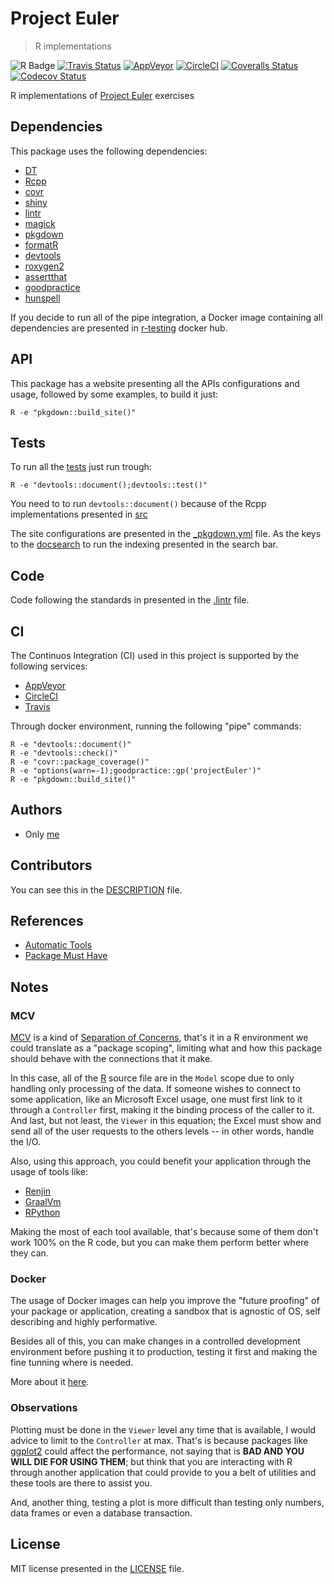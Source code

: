 # Project Euler
> R implementations

![R Badge](https://img.shields.io/badge/R-8/627-orange.svg?longCache=true&style=flat-square)
[![Travis Status](https://img.shields.io/travis/Fazendaaa/project-euler.svg?style=flat-square)](https://travis-ci.org/Fazendaaa/project-euler)
[![AppVeyor](https://img.shields.io/appveyor/ci/Fazendaaa/project-euler.svg?style=flat-square)](https://ci.appveyor.com/project/Fazendaaa/project-euler)
[![CircleCI](https://img.shields.io/circleci/project/github/Fazendaaa/project-euler.svg?style=flat-square)](https://circleci.com/gh/Fazendaaa/project-euler/tree/master)
[![Coveralls Status](https://img.shields.io/coveralls/github/Fazendaaa/project-euler.svg?style=flat-square)](https://coveralls.io/github/Fazendaaa/project-euler?branch=master)
[![Codecov Status](https://img.shields.io/codecov/c/github/Fazendaaa/project-euler.svg?style=flat-square)](https://codecov.io/gh/Fazendaaa/project-euler)

R implementations of [Project Euler](projecteuler.net) exercises

## Dependencies
This package uses the following dependencies:

* [DT](https://cran.r-project.org/web/packages/DT/index.html)
* [Rcpp](https://cran.r-project.org/web/packages/rcpp/index.html)
* [covr](https://cran.r-project.org/web/packages/covr/index.html)
* [shiny](https://cran.r-project.org/web/packages/shiny/index.html)
* [lintr](https://cran.r-project.org/web/packages/lintr/index.html)
* [magick](https://cran.r-project.org/web/packages/magick/index.html)
* [pkgdown](https://cran.r-project.org/web/packages/pkgdown/index.html)
* [formatR](https://cran.r-project.org/web/packages/formatR/index.html)
* [devtools](https://cran.r-project.org/web/packages/devtools/index.html)
* [roxygen2](https://cran.r-project.org/web/packages/roxygen2/index.html)
* [assertthat](https://cran.r-project.org/web/packages/assertthat/index.html)
* [goodpractice](https://cran.r-project.org/web/packages/goodpractice/index.html)
* [hunspell](https://cran.r-project.org/web/packages/hunspell/index.html)

If you decide to run all of the pipe integration, a Docker image containing all dependencies are presented in [r-testing](https://hub.docker.com/r/fazenda/r-testing/) docker hub.

## API
This package has a website presenting all the APIs configurations and usage, followed by some examples, to build it just:
```shell
R -e "pkgdown::build_site()"
```

## Tests
To run all the [tests](./tests) just run trough:
```shell
R -e "devtools::document();devtools::test()"
```

You need to to run `devtools::document()` because of the Rcpp implementations presented in [src](./src)

The site configurations are presented in the [_pkgdown.yml](./_pkgdown.yml) file. As the keys to the [docsearch](https://community.algolia.com/docsearch/) to run the indexing presented in the search bar.

## Code
Code following the standards in presented in the [.lintr](./.lintr) file.

## CI
The Continuos Integration (CI) used in this project is supported by the following services:
* [AppVeyor](https://www.appveyor.com/)
* [CircleCI](https://circleci.com/)
* [Travis](https://travis-ci.org/)

Through docker environment, running the following "pipe" commands:
```shell
R -e "devtools::document()"
R -e "devtools::check()"
R -e "covr::package_coverage()"
R -e "options(warn=-1);goodpractice::gp('projectEuler')"
R -e "pkgdown::build_site()"
```

## Authors
* Only [me](https://github.com/Fazendaaa)

## Contributors
You can see this in the [DESCRIPTION](./DESCRIPTION) file.

## References
* [Automatic Tools](https://masalmon.eu/2017/06/17/automatictools/)
* [Package Must Have](http://r-addict.com/2016/09/08/Package-Must-Have.html)

## Notes
### MCV
[MCV](https://en.wikipedia.org/wiki/Model%E2%80%93view%E2%80%93controller) is a kind of [Separation of Concerns](https://en.wikipedia.org/wiki/Separation_of_concerns), that's it in a R environment we could translate as a "package scoping", limiting what and how this package should behave with the connections that it make. 

In this case, all of the [R](./R/) source file are in the `Model` scope due to only handling only processing of the data. If someone wishes to connect to some application, like an Microsoft Excel usage, one must first link to it through a `Controller` first, making it the binding process of the caller to it. And last, but not least, the `Viewer` in this equation; the Excel must show and send all of the user requests to the others levels -- in other words, handle the I/O.

Also, using this approach, you could benefit your application through the usage of tools like:
* [Renjin](http://www.renjin.org/)
* [GraalVm](https://www.graalvm.org/docs/reference-manual/languages/r/)
* [RPython](https://rpython.readthedocs.io/en/latest/getting-started.html)

Making the most of each tool available, that's because some of them don't work 100% on the R code, but you can make them perform better where they can.

### Docker
The usage of Docker images can help you improve the "future proofing" of your package or application, creating a sandbox that is agnostic of OS, self describing and highly performative.

Besides all of this, you can make changes in a controlled development environment before pushing it to production, testing it first and making the fine tunning where is needed.

More about it [here](http://r-addict.com/2016/05/13/Docker-Motivation.html).

### Observations
Plotting must be done in the `Viewer` level any time that is available, I would advice to limit to the `Controller` at max. That's is because packages like [ggplot2](https://ggplot2.tidyverse.org/) could affect the performance, not saying that is **BAD AND YOU WILL DIE FOR USING THEM**; but think that you are interacting with R through another application that could provide to you a belt of utilities and these tools are there to assist you.

And, another thing, testing a plot is more difficult than testing only numbers, data frames or even a database transaction.

## License
MIT license presented in the [LICENSE](./LICENSE) file.
